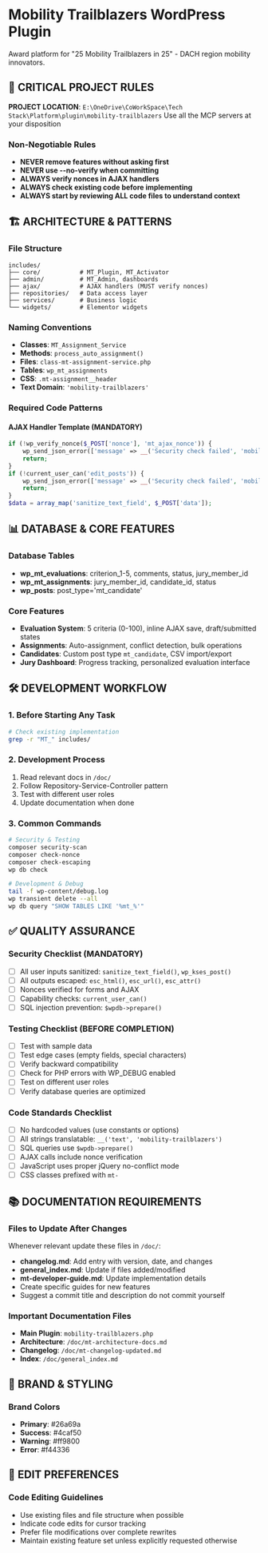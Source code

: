 # Mobility Trailblazers WordPress Plugin

Award platform for "25 Mobility Trailblazers in 25" - DACH region mobility innovators.

## 🚨 CRITICAL PROJECT RULES

**PROJECT LOCATION**: `E:\OneDrive\CoWorkSpace\Tech Stack\Platform\plugin\mobility-trailblazers`
Use all the MCP servers at your disposition

### Non-Negotiable Rules
- **NEVER remove features without asking first**
- **NEVER use --no-verify when committing**
- **ALWAYS verify nonces in AJAX handlers**
- **ALWAYS check existing code before implementing**
- **ALWAYS start by reviewing ALL code files to understand context**

## 🏗️ ARCHITECTURE & PATTERNS

### File Structure
```
includes/
├── core/           # MT_Plugin, MT_Activator
├── admin/          # MT_Admin, dashboards
├── ajax/           # AJAX handlers (MUST verify nonces)
├── repositories/   # Data access layer
├── services/       # Business logic
└── widgets/        # Elementor widgets
```

### Naming Conventions
- **Classes**: `MT_Assignment_Service`
- **Methods**: `process_auto_assignment()`
- **Files**: `class-mt-assignment-service.php`
- **Tables**: `wp_mt_assignments`
- **CSS**: `.mt-assignment__header`
- **Text Domain**: `'mobility-trailblazers'`

### Required Code Patterns

#### AJAX Handler Template (MANDATORY)
```php
if (!wp_verify_nonce($_POST['nonce'], 'mt_ajax_nonce')) {
    wp_send_json_error(['message' => __('Security check failed', 'mobility-trailblazers')]);
    return;
}
if (!current_user_can('edit_posts')) {
    wp_send_json_error(['message' => __('Security check failed', 'mobility-trailblazers')]);
    return;
}
$data = array_map('sanitize_text_field', $_POST['data']);
```

## 📊 DATABASE & CORE FEATURES

### Database Tables
- **wp_mt_evaluations**: criterion_1-5, comments, status, jury_member_id
- **wp_mt_assignments**: jury_member_id, candidate_id, status
- **wp_posts**: post_type='mt_candidate'

### Core Features
- **Evaluation System**: 5 criteria (0-100), inline AJAX save, draft/submitted states
- **Assignments**: Auto-assignment, conflict detection, bulk operations
- **Candidates**: Custom post type `mt_candidate`, CSV import/export
- **Jury Dashboard**: Progress tracking, personalized evaluation interface

## 🛠️ DEVELOPMENT WORKFLOW

### 1. Before Starting Any Task
```bash
# Check existing implementation
grep -r "MT_" includes/
```

### 2. Development Process
1. Read relevant docs in `/doc/`
2. Follow Repository-Service-Controller pattern
3. Test with different user roles
4. Update documentation when done

### 3. Common Commands
```bash
# Security & Testing
composer security-scan
composer check-nonce
composer check-escaping
wp db check

# Development & Debug
tail -f wp-content/debug.log
wp transient delete --all
wp db query "SHOW TABLES LIKE '%mt_%'"
```

## ✅ QUALITY ASSURANCE

### Security Checklist (MANDATORY)
- [ ] All user inputs sanitized: `sanitize_text_field()`, `wp_kses_post()`
- [ ] All outputs escaped: `esc_html()`, `esc_url()`, `esc_attr()`
- [ ] Nonces verified for forms and AJAX
- [ ] Capability checks: `current_user_can()`
- [ ] SQL injection prevention: `$wpdb->prepare()`

### Testing Checklist (BEFORE COMPLETION)
- [ ] Test with sample data
- [ ] Test edge cases (empty fields, special characters)
- [ ] Verify backward compatibility
- [ ] Check for PHP errors with WP_DEBUG enabled
- [ ] Test on different user roles
- [ ] Verify database queries are optimized

### Code Standards Checklist
- [ ] No hardcoded values (use constants or options)
- [ ] All strings translatable: `__('text', 'mobility-trailblazers')`
- [ ] SQL queries use `$wpdb->prepare()`
- [ ] AJAX calls include nonce verification
- [ ] JavaScript uses proper jQuery no-conflict mode
- [ ] CSS classes prefixed with `mt-`

## 📚 DOCUMENTATION REQUIREMENTS

### Files to Update After Changes
Whenever relevant update these files in `/doc/`:
- **changelog.md**: Add entry with version, date, and changes
- **general_index.md**: Update if files added/modified
- **mt-developer-guide.md**: Update implementation details
- Create specific guides for new features
- Suggest a commit title and description do not commit yourself

### Important Documentation Files
- **Main Plugin**: `mobility-trailblazers.php`
- **Architecture**: `/doc/mt-architecture-docs.md`
- **Changelog**: `/doc/mt-changelog-updated.md`
- **Index**: `/doc/general_index.md`

## 🎨 BRAND & STYLING

### Brand Colors
- **Primary**: #26a69a
- **Success**: #4caf50
- **Warning**: #ff9800
- **Error**: #f44336

## 🔄 EDIT PREFERENCES

### Code Editing Guidelines
- Use existing files and file structure when possible
- Indicate code edits for cursor tracking
- Prefer file modifications over complete rewrites
- Maintain existing feature set unless explicitly requested otherwise